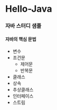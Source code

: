
# Hello-Java
### 자바 스터디 샘플
#### 자바의 핵심 문법
* 변수
* 조건문 
  * 제어문
  * 반복문
* 클래스
* 상속
* 추상클래스
* 인터페이스
* 스트림
	
